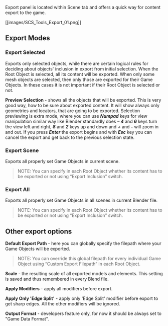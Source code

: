 Export panel is located within Scene tab and offers a quick way for content export to the game.

[[images/SCS_Tools_Export_01.png]]

## Export Modes

### Export Selected

Exports only selected objects, while there are certain logical rules for deciding about objects' inclusion in export from initial selection. When the Root Object is selected, all its content will be exported. When only some mesh objects are selected, then only those are exported for their Game Objects. In these cases it is not important if their Root Object is selected or not.

**Preview Selection** - shows all the objects that will be exported. This is very good way, how to be sure about exported content. It will show always only geometries and locators, that are going to be exported. Selection previewing is extra mode, where you can use ***Numpad*** keys for view manipulation similar way like Blender standardly does – ***4*** and ***6*** keys turn the view left and right, ***8*** and ***2*** keys up and down and ***+*** and ***-*** will zoom in and out. If you press ***Enter*** the export begins and with ***Esc*** key you can cancel the export and get back to the previous selection state.


### Export Scene

Exports all properly set Game Objects in current scene. 
> NOTE: You can specify in each Root Object whether its content has to be exported or not using “Export Inclusion” switch.


### Export All

Exports all properly set Game Objects in all scenes in current Blender file.
> NOTE: You can specify in each Root Object whether its content has to be exported or not using “Export Inclusion” switch.


## Other export options

**Default Export Path** - here you can globally specify the filepath where your Game Objects will be exported.
> NOTE: You can override this global filepath for every individual Game Object using “Custom Export Filepath” in each Root Object.

**Scale** - the resulting scale of all exported models and elements. This setting is saved and thus remembered in every Blend file.

**Apply Modifiers** - apply all modifiers before export.

**Apply Only 'Edge Split'** - apply only 'Edge Split' modifier before export to get sharp edges. All the other modifiers will be ignored.

**Output Format** - developers feature only, for now it should be always set to "Game Data Format".
